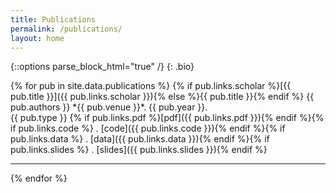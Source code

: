 ```yaml
---
title: Publications
permalink: /publications/
layout: home
---
```

{::options parse_block_html="true" /}
{: .bio}

<div class="publications">
{% for pub in site.data.publications %}
{% if pub.links.scholar %}[{{ pub.title }}]({{ pub.links.scholar }}){% else %}{{ pub.title }}{% endif %}
{{ pub.authors }}  
*{{ pub.venue }}*. {{ pub.year }}.
<br>
<span class="badge {{ pub.type }}">{{ pub.type }}</span>
{% if pub.links.pdf %}[pdf]({{ pub.links.pdf }}){% endif %}{% if pub.links.code %} . [code]({{ pub.links.code }}){% endif %}{% if pub.links.data %} . [data]({{ pub.links.data }}){% endif %}{% if pub.links.slides %} . [slides]({{ pub.links.slides }}){% endif %}
<hr>
{% endfor %}
</div>